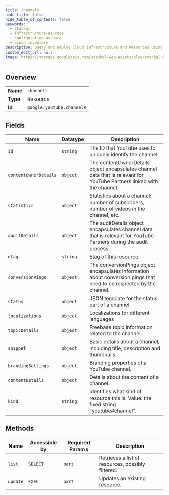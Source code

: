 ```yaml
---
title: channels
hide_title: false
hide_table_of_contents: false
keywords:
  - stackql
  - infrastructure-as-code
  - configuration-as-data
  - cloud inventory
description: Query and Deploy Cloud Infrastructure and Resources using SQL
custom_edit_url: null
image: https://storage.googleapis.com/stackql-web-assets/blog/stackql-blog-post-featured-image.png
---
```

  
    

## Overview
<table><tbody>
<tr><td><b>Name</b></td><td><code>channels</code></td></tr>
<tr><td><b>Type</b></td><td>Resource</td></tr>
<tr><td><b>Id</b></td><td><code>google.youtube.channels</code></td></tr>
</tbody></table>

## Fields
| Name | Datatype | Description |
| ---- | -------- | ----------- |
| `id` | `string` | The ID that YouTube uses to uniquely identify the channel. |
| `contentOwnerDetails` | `object` | The contentOwnerDetails object encapsulates channel data that is relevant for YouTube Partners linked with the channel. |
| `statistics` | `object` | Statistics about a channel: number of subscribers, number of videos in the channel, etc. |
| `auditDetails` | `object` | The auditDetails object encapsulates channel data that is relevant for YouTube Partners during the audit process. |
| `etag` | `string` | Etag of this resource. |
| `conversionPings` | `object` | The conversionPings object encapsulates information about conversion pings that need to be respected by the channel. |
| `status` | `object` | JSON template for the status part of a channel. |
| `localizations` | `object` | Localizations for different languages |
| `topicDetails` | `object` | Freebase topic information related to the channel. |
| `snippet` | `object` | Basic details about a channel, including title, description and thumbnails. |
| `brandingSettings` | `object` | Branding properties of a YouTube channel. |
| `contentDetails` | `object` | Details about the content of a channel. |
| `kind` | `string` | Identifies what kind of resource this is. Value: the fixed string "youtube#channel". |
## Methods
| Name | Accessible by | Required Params | Description |
| ---- | ------------- | --------------- | ----------- |
| `list` | `SELECT` | `part` | Retrieves a list of resources, possibly filtered. |
| `update` | `EXEC` | `part` | Updates an existing resource. |
